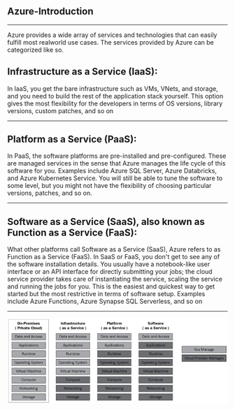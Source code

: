 Azure-Introduction
-----------------------------------------------------------------------------------------------------------------------------------------------------------

-----------------------------------------------------------------------------------------------------------------------------------------------------------
Azure provides a wide array of services and technologies that can easily fulfill most realworld use cases. The services provided by Azure can be categorized like so.

**Infrastructure as a Service (IaaS)**: 
-----------------------------------------------------------------------------------------------------------------------------------------------------------
In IaaS, you get the bare infrastructure such as VMs, VNets, and storage, and you need to build the rest of the application stack yourself. This option 
gives the most flexibility for the developers in terms of OS versions, library versions, custom patches, and so on

-----------------------------------------------------------------------------------------------------------------------------------------------------------    

**Platform as a Service (PaaS)**: 
-----------------------------------------------------------------------------------------------------------------------------------------------------------
In PaaS, the software platforms are pre-installed and pre-configured. These are managed services in the sense that Azure manages the life cycle of this 
software for you. 
Examples include Azure SQL Server, Azure Databricks, and Azure Kubernetes Service. You will still be able to tune the software to some level, but you 
might not have the flexibility of choosing particular versions, patches, and so on.

-----------------------------------------------------------------------------------------------------------------------------------------------------------    

**Software as a Service (SaaS), also known as Function as a Service (FaaS)**:
-----------------------------------------------------------------------------------------------------------------------------------------------------------
What other platforms call Software as a Service (SaaS), Azure refers to as Function as a Service (FaaS). In SaaS or FaaS, you don't get to see any of 
the software installation details. You usually have a notebook-like user interface or an API interface for directly submitting your jobs; the cloud service 
provider takes care of instantiating the service, scaling the service and running the jobs for you. This is the easiest and quickest way to get started but
 the most restrictive in terms of software setup. 
Examples include Azure Functions, Azure Synapse SQL Serverless, and so on

-----------------------------------------------------------------------------------------------------------------------------------------------------------    

![Github Image](/Azure/Assets/Azure-Cloud/Assets-Breakdown-of-Azure-Offerings.JPG)    

